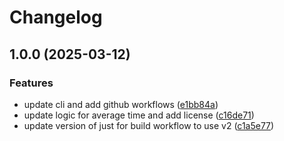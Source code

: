 # Changelog

## 1.0.0 (2025-03-12)


### Features

* update cli and add github workflows ([e1bb84a](https://github.com/jgrigorian/actions-run-times/commit/e1bb84aa3078b047acd6257070c55afbb2ca3cc4))
* update logic for average time and add license ([c16de71](https://github.com/jgrigorian/actions-run-times/commit/c16de71e4c1b86c4271823ac7d2a3a57066f50e3))
* update version of just for build workflow to use v2 ([c1a5e77](https://github.com/jgrigorian/actions-run-times/commit/c1a5e771393a12d9c86e056e500b244964c7af2b))
